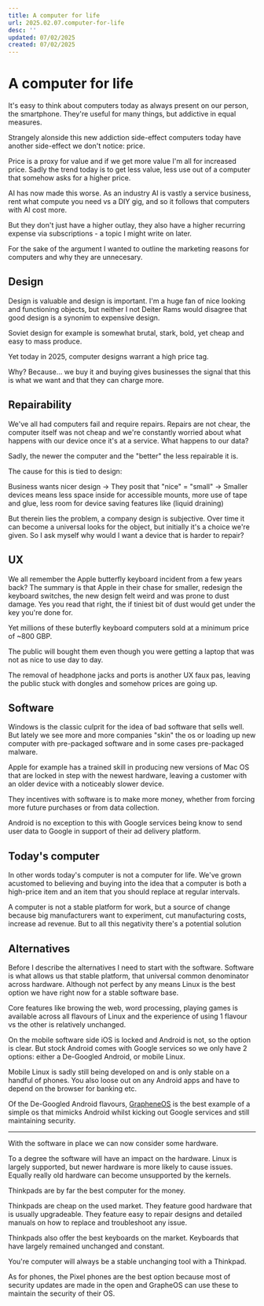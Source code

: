 ```yaml
---
title: A computer for life
url: 2025.02.07.computer-for-life
desc: ''
updated: 07/02/2025
created: 07/02/2025
---
```


# A computer for life

It's easy to think about computers today as always present on our person, the smartphone. They're useful for many things, but addictive in equal measures.

Strangely alonside this new addiction side-effect computers today have another side-effect we don't notice: price. 

Price is a proxy for value and if we get more value I'm all for increased price. Sadly the trend today is to get less value, less use out of a computer that somehow asks for a higher price.

AI has now made this worse. As an industry AI is vastly a service business, rent what compute you need vs a DIY gig, and so it follows that computers with AI cost more. 

But they don't just have a higher outlay, they also have a higher recurring expense via subscriptions - a topic I might write on later.

For the sake of the argument I wanted to outline the marketing reasons for computers and why they are unnecesary. 

## Design

Design is valuable and design is important. I'm a huge fan of nice looking and functioning objects, but neither I not Deiter Rams would disagree that good design is a synonim to expensive design. 

Soviet design for example is somewhat brutal, stark, bold, yet cheap and easy to mass produce. 

Yet today in 2025, computer designs warrant a high price tag. 

Why? Because... we buy it and buying gives businesses the signal that this is what we want and that they can charge more.

## Repairability

We've all had computers fail and require repairs. Repairs are not chear, the computer itself was not cheap and we're constantly worried about what happens with our device once it's at a service. What happens to our data? 

Sadly, the newer the computer and the "better" the less repairable it is. 

The cause for this is tied to design: 

Business wants nicer design -> They posit that "nice" = "small" -> Smaller devices means less space inside for accessible mounts, more use of tape and glue, less room for device saving features like (liquid draining)

But therein lies the problem, a company design is subjective. Over time it can become a universal looks for the object, but initially it's a choice we're given. 
So I ask myself why would I want a device that is harder to repair?

## UX 

We all remember the Apple butterfly keyboard incident from a few years back? The summary is that Apple in their chase for smaller, redesign the keyboard switches, the new design felt weird and was prone to dust damage. Yes you read that right, the if tiniest bit of dust would get under the key you're done for. 

Yet millions of these buterfly keyboard computers sold at a minimum price of ~800 GBP. 

The public will bought them even though you were getting a laptop that was not as nice to use day to day. 

The removal of headphone jacks and ports is another UX faux pas, leaving the public stuck with dongles and somehow prices are going up. 

## Software

Windows is the classic culprit for the idea of bad software that sells well. But lately we see more and more companies "skin" the os or loading up new computer with pre-packaged software and in some cases pre-packaged malware. 

Apple for example has a trained skill in producing new versions of Mac OS that are locked in step with the newest hardware, leaving a customer with an older device with a noticeably slower device. 

They incentives with software is to make more money, whether from forcing more future purchases or from data collection. 

Android is no exception to this with Google services being know to send user data to Google in support of their ad delivery platform.

## Today's computer

In other words today's computer is not a computer for life. We've grown acustomed to believing and buying into the idea that a computer is both a high-price item and an item that you should replace at regular intervals. 

A computer is not a stable platform for work, but a source of change because big manufacturers want to experiment, cut manufacturing costs, increase ad revenue. 
But to all this negativity there's a potential solution

## Alternatives

Before I describe the alternatives I need to start with the software. Software is what allows us that stable platform, that universal common denominator across hardware. Although not perfect by any means Linux is the best option we have right now for a stable software base. 

Core features like browing the web, word processing, playing games is available across all flavours of Linux and the experience of using 1 flavour vs the other is relatively unchanged. 

On the mobile software side iOS is locked and Android is not, so the option is clear. But stock Android comes with Google services so we only have 2 options: either a De-Googled Android, or mobile Linux. 

Mobile Linux is sadly still being developed on and is only stable on a handful of phones. You also loose out on any Android apps and have to depend on the browser for banking etc. 

Of the De-Googled Android flavours, [GrapheneOS](https://grapheneos.org/) is the best example of a simple os that mimicks Android whilst kicking out Google services and still maintaining security. 

--- 

With the software in place we can now consider some hardware. 

To a degree the software will have an impact on the hardware. Linux is largely supported, but newer hardware is more likely to cause issues. Equally really old hardware can become unsupported by the kernels. 

Thinkpads are by far the best computer for the money. 

Thinkpads are cheap on the used market. They feature good hardware that is usually upgradeable. They feature easy to repair designs and detailed manuals on how to replace and troubleshoot any issue. 

Thinkpads also offer the best keyboards on the market. Keyboards that have largely remained unchanged and constant. 

You're computer will always be a stable unchanging tool with a Thinkpad. 

As for phones, the Pixel phones are the best option because most of security updates are made in the open and GrapheOS can use these to maintain the security of their OS. 
